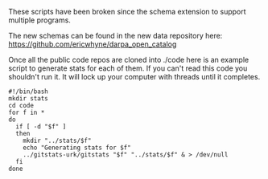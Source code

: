 These scripts have been broken since the schema extension to support multiple programs.

The new schemas can be found in the new data repository here:
https://github.com/ericwhyne/darpa_open_catalog


Once all the public code repos are cloned into ./code here is an example script to generate stats for each of them. If you can't read this code you shouldn't run it. It will lock up your computer with threads until it completes.

    #!/bin/bash
    mkdir stats
    cd code
    for f in *
    do 
      if [ -d "$f" ]
      then
        mkdir "../stats/$f"
        echo "Generating stats for $f"
        ../gitstats-urk/gitstats "$f" "../stats/$f" & > /dev/null
      fi
    done
